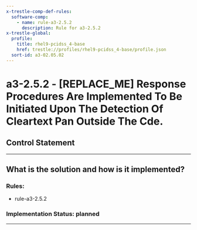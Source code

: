 ```yaml
---
x-trestle-comp-def-rules:
  software-comp:
    - name: rule-a3-2.5.2
      description: Rule for a3-2.5.2
x-trestle-global:
  profile:
    title: rhel9-pcidss_4-base
    href: trestle://profiles/rhel9-pcidss_4-base/profile.json
  sort-id: a3-02.05.02
---
```


# a3-2.5.2 - \[REPLACE_ME\] Response Procedures Are Implemented To Be Initiated Upon The Detection Of Cleartext Pan Outside The Cde.

## Control Statement

______________________________________________________________________

## What is the solution and how is it implemented?

<!-- For implementation status enter one of: implemented, partial, planned, alternative, not-applicable -->

<!-- Note that the list of rules under ### Rules: is read-only and changes will not be captured after assembly to JSON -->

<!-- Add control implementation description here for control: a3-2.5.2 -->

### Rules:

  - rule-a3-2.5.2

### Implementation Status: planned

______________________________________________________________________
